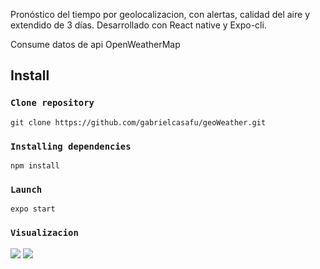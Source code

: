 Pronóstico del tiempo por geolocalizacion, con alertas, calidad del aire y extendido de 3 días.
Desarrollado con React native y Expo-cli.

Consume datos de api OpenWeatherMap

## Install

### `Clone repository`
`git clone https://github.com/gabrielcasafu/geoWeather.git`

### `Installing dependencies`
`npm install`

### `Launch`
`expo start`

### `Visualizacion`
![](assets/geoWeather1.png)
![](assets/geoWeather2.png)